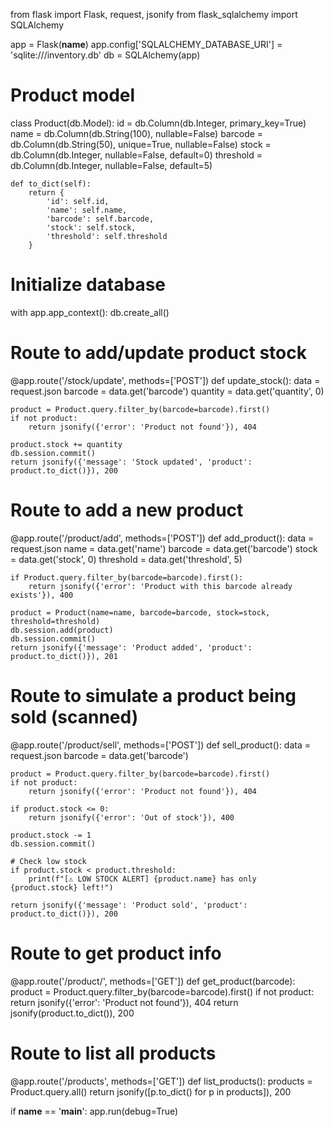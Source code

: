 from flask import Flask, request, jsonify
from flask_sqlalchemy import SQLAlchemy

app = Flask(__name__)
app.config['SQLALCHEMY_DATABASE_URI'] = 'sqlite:///inventory.db'
db = SQLAlchemy(app)

# Product model
class Product(db.Model):
    id = db.Column(db.Integer, primary_key=True)
    name = db.Column(db.String(100), nullable=False)
    barcode = db.Column(db.String(50), unique=True, nullable=False)
    stock = db.Column(db.Integer, nullable=False, default=0)
    threshold = db.Column(db.Integer, nullable=False, default=5)

    def to_dict(self):
        return {
            'id': self.id,
            'name': self.name,
            'barcode': self.barcode,
            'stock': self.stock,
            'threshold': self.threshold
        }

# Initialize database
with app.app_context():
    db.create_all()

# Route to add/update product stock
@app.route('/stock/update', methods=['POST'])
def update_stock():
    data = request.json
    barcode = data.get('barcode')
    quantity = data.get('quantity', 0)

    product = Product.query.filter_by(barcode=barcode).first()
    if not product:
        return jsonify({'error': 'Product not found'}), 404

    product.stock += quantity
    db.session.commit()
    return jsonify({'message': 'Stock updated', 'product': product.to_dict()}), 200

# Route to add a new product
@app.route('/product/add', methods=['POST'])
def add_product():
    data = request.json
    name = data.get('name')
    barcode = data.get('barcode')
    stock = data.get('stock', 0)
    threshold = data.get('threshold', 5)

    if Product.query.filter_by(barcode=barcode).first():
        return jsonify({'error': 'Product with this barcode already exists'}), 400

    product = Product(name=name, barcode=barcode, stock=stock, threshold=threshold)
    db.session.add(product)
    db.session.commit()
    return jsonify({'message': 'Product added', 'product': product.to_dict()}), 201

# Route to simulate a product being sold (scanned)
@app.route('/product/sell', methods=['POST'])
def sell_product():
    data = request.json
    barcode = data.get('barcode')

    product = Product.query.filter_by(barcode=barcode).first()
    if not product:
        return jsonify({'error': 'Product not found'}), 404

    if product.stock <= 0:
        return jsonify({'error': 'Out of stock'}), 400

    product.stock -= 1
    db.session.commit()

    # Check low stock
    if product.stock < product.threshold:
        print(f"[⚠️ LOW STOCK ALERT] {product.name} has only {product.stock} left!")

    return jsonify({'message': 'Product sold', 'product': product.to_dict()}), 200

# Route to get product info
@app.route('/product/<barcode>', methods=['GET'])
def get_product(barcode):
    product = Product.query.filter_by(barcode=barcode).first()
    if not product:
        return jsonify({'error': 'Product not found'}), 404
    return jsonify(product.to_dict()), 200

# Route to list all products
@app.route('/products', methods=['GET'])
def list_products():
    products = Product.query.all()
    return jsonify([p.to_dict() for p in products]), 200

if __name__ == '__main__':
    app.run(debug=True)
